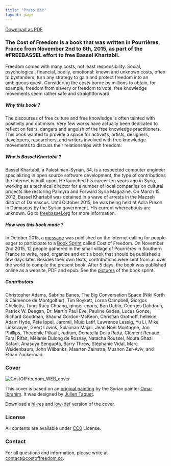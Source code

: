 ```yaml
---
title: "Press Kit"
layout: page
---
```



<a class="button button-download no-print" href="javascript:if(window.print)window.print()">Download as PDF</a>

### The Cost of Freedom is a book that was written in Pourrières, France from November 2nd to 6th, 2015, as part of the #FREEBASSEL effort to free Bassel Khartabil.

Freedom comes with many costs, not least responsibility. Social, psychological, financial, bodily, emotional: known and unknown costs, often to bystanders, turn any strategy to gain and protect freedom into an ambiguous quest. Considering the costs borne by millions to obtain, for example, freedom from slavery or freedom to vote, free knowledge movements seem rather safe and straightforward.

##### Why this book ?

The discourses of free culture and free knowledge is often tainted with positivity and optimism. Very few works have actually been dedicated to reflect on fears, dangers and anguish of the free knowledge practitioners. This book wanted to provide a space for activists, artists, designers, developers, researchers, and writers involved with free knowledge movements to discuss their relationships with freedom.

##### Who is Bassel Khartabil ?

Bassel Khartabil, a Palestinian-Syrian, 34, is a respected computer engineer specializing in open source software development, the type of contributions the Internet is built upon. He launched his career ten years ago in Syria, working as a technical director for a number of local companies on cultural projects like restoring Palmyra and Forward Syria Magazine. On March 15, 2012, Bassel Khartabil was detained in a wave of arrests in the Mazzeh district of Damascus. Until October 2015, he was being held at Adra Prison in Damascus by the Syrian government. His current whereabouts are unknown. Go to [freebassel.org](http://freebassel.org/) for more information.

##### How was this book made ?

In October 2015, a [message](https://book.costoffreedom.cc/book/appendix/call-for-participations.html) was published on the Internet calling for people eager to participate to a [Book Sprint](http://www.booksprints.net/) called Cost of Freedom. On November 2nd 2015, 12 people gathered in the small village of Pourrières in Southern France to write, read, organize and edit a book that should be published a few days later. Besides their own texts, contributions were sent from all over the world to compile the present book. After 5 days, the book was published online as a website, PDF and epub. See the [pictures](https://commons.wikimedia.org/wiki/Category:Cost_of_Freedom) of the book sprint.

##### Contributors

Christopher Adams, Sabrina Banes, The Big Conversation Space (Niki Korth & Clémence de Montgolfier), Tim Boykett, Lorna Campbell, Giorgos Cheliotis, Tyng-Ruey Chuang, ginger coons, Ben Dablo, Georges Dahdouh, Patrick W. Deegan, Dr. Martin Paul Eve, Pauline Gadea, Lucas Gonze, Richard Goodman, Shauna Gordon-McKeon, Christian Grothoff, hellekin, Adam Hyde, Pete Ippel, Jaromil, Muid Latif, Lawrence Lessig, Yu Li, Mike Linksvayer, Geert Lovink, Sulaïman Majali, Jean Noël Montagné, Jon Phillips, Théophile Pillault, radium, Donatella Della Ratta, Clément Renaud, Faraj Rifait, Mélanie Dulong de Rosnay, Natacha Roussel, Noura Ghazi Safadi, Anasuya Sengupta, Barry Threw, Stéphanie Vidal, Marc Weidenbaum, John Wilbanks, Maarten Zeinstra, Mushon Zer-Aviv, and Ethan Zuckerman.

### Cover

![CostOfFreedom_WEB_cover](covers/CostOfFreedom_WEB_cover.jpg)

This cover is based on an [original painting](http://blueroseman1978.tumblr.com/post/129377259142/omar-ibrahim-mixed-media-on-cardboard-paris) by the Syrian painter [Omar Ibrahim](http://plasticartistomaribrahim.weebly.com/index.html). It was designed by [Julien Taquet](https://twitter.com/John_Tax).

Download a [hi-res](covers/CostOfFreedom_Hi-RES_cover.jpg) and [low-def](covers/CostOfFreedom_WEB_cover.jpg) version of the cover.



### License

All contents are available under [CC0](https://creativecommons.org/publicdomain/zero/1.0/) License.


### Contact

For all questions and information, please write at [contact@costoffreedom.cc](contact@costoffreedom.cc).
